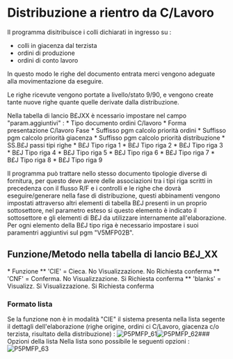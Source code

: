 # Distribuzione a rientro da C/Lavoro
Il programma disitribuisce i colli dichiarati in ingresso su : 

- colli in giacenza dal terzista
- ordini di produzione
- ordini di conto lavoro


In questo modo le righe del documento entrata merci vengono adeguate alla  movimentazione da eseguire.

Le righe ricevute vengono portate a livello/stato 9/90, e vengono create tante nuove righe quante quelle derivate dalla distribuzione.

Nella tabella di lancio B£JXX è ncessario impostare nel campo "param.aggiuntivi" : 
 \* Tipo documento ordini C/lavoro
 \* Forma presentazione C/lavoro Fase
 \* Suffisso pgm calcolo priorità ordini
 \* Suffisso pgm calcolo priorità giacenza
 \* Suffisso pgm calcolo priorità distribuzione
 \* SS.B£J passi tipi righe
 \* B£J Tipo riga 1
 \* B£J Tipo riga 2
 \* B£J Tipo riga 3
 \* B£J Tipo riga 4
 \* B£J Tipo riga 5
 \* B£J Tipo riga 6
 \* B£J Tipo riga 7
 \* B£J Tipo riga 8
 \* B£J Tipo riga 9

Il programma può trattare nello stesso documento tipologie diverse di fornitura, per questo deve avere delle associazioni tra i tipi riga scritti in precedenza con il flusso R/F e i controlli e le righe che dovrà eseguire/generare nella fase di distribuzione, questi abbinamenti vengono impostati attraverso altri elementi di tabella B£J presenti in un proprio sottosettore, nel parametro esteso si questo elemento è indicato il sottosettore e gli elementi di B£J da utilizzare internamente all'elaborazione. Per ogni elemento della B£J tipo riga è necessario impostare i suoi paramentri aggiuntivi sul pgm "V5MFP02B".

## Funzione/Metodo nella tabella di lancio B£J_XX
 \* Funzione
 \*\* 'CIE' = Cieca. No Visualizzazione. No Richiesta conferma
 \*\* 'CNF' = Conferma. No Visualizzazione. Si Richiesta conferma
 \*\* 'blanks' = Visualizz. Si Visualizzazione. Si Richiesta conferma

### Formato lista
Se la funzione non è in modalità "CIE" il sistema presenta nella lista segente il dettagli dell'elaborazione (righe origine, ordini ci C/Lavoro, giacenza c/o terzista, risultato della distribuzione) : 
![P5PMFP_61](http://doc.smeup.com/immagini/MBDOC_OGG-P_V5MFP02A/P5PMFP_61.png)![P5PMFP_62](http://doc.smeup.com/immagini/MBDOC_OGG-P_V5MFP02A/P5PMFP_62.png)### Opzioni della lista
Nella lista sono possibile le seguenti opzioni : 
![P5PMFP_63](http://doc.smeup.com/immagini/MBDOC_OGG-P_V5MFP02A/P5PMFP_63.png)